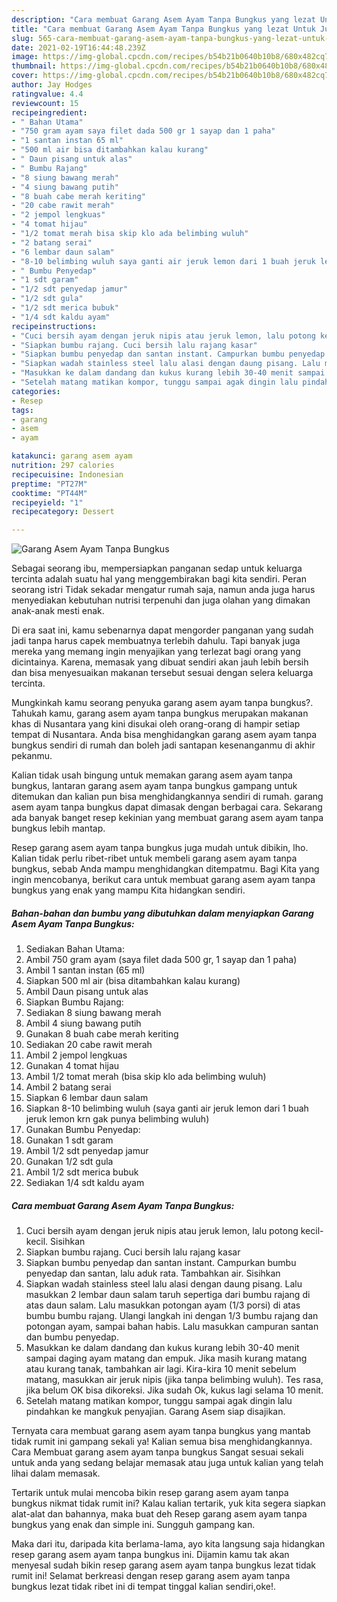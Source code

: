 ```yaml
---
description: "Cara membuat Garang Asem Ayam Tanpa Bungkus yang lezat Untuk Jualan"
title: "Cara membuat Garang Asem Ayam Tanpa Bungkus yang lezat Untuk Jualan"
slug: 565-cara-membuat-garang-asem-ayam-tanpa-bungkus-yang-lezat-untuk-jualan
date: 2021-02-19T16:44:48.239Z
image: https://img-global.cpcdn.com/recipes/b54b21b0640b10b8/680x482cq70/garang-asem-ayam-tanpa-bungkus-foto-resep-utama.jpg
thumbnail: https://img-global.cpcdn.com/recipes/b54b21b0640b10b8/680x482cq70/garang-asem-ayam-tanpa-bungkus-foto-resep-utama.jpg
cover: https://img-global.cpcdn.com/recipes/b54b21b0640b10b8/680x482cq70/garang-asem-ayam-tanpa-bungkus-foto-resep-utama.jpg
author: Jay Hodges
ratingvalue: 4.4
reviewcount: 15
recipeingredient:
- " Bahan Utama"
- "750 gram ayam saya filet dada 500 gr 1 sayap dan 1 paha"
- "1 santan instan 65 ml"
- "500 ml air bisa ditambahkan kalau kurang"
- " Daun pisang untuk alas"
- " Bumbu Rajang"
- "8 siung bawang merah"
- "4 siung bawang putih"
- "8 buah cabe merah keriting"
- "20 cabe rawit merah"
- "2 jempol lengkuas"
- "4 tomat hijau"
- "1/2 tomat merah bisa skip klo ada belimbing wuluh"
- "2 batang serai"
- "6 lembar daun salam"
- "8-10 belimbing wuluh saya ganti air jeruk lemon dari 1 buah jeruk lemon krn gak punya belimbing wuluh"
- " Bumbu Penyedap"
- "1 sdt garam"
- "1/2 sdt penyedap jamur"
- "1/2 sdt gula"
- "1/2 sdt merica bubuk"
- "1/4 sdt kaldu ayam"
recipeinstructions:
- "Cuci bersih ayam dengan jeruk nipis atau jeruk lemon, lalu potong kecil-kecil. Sisihkan"
- "Siapkan bumbu rajang. Cuci bersih lalu rajang kasar"
- "Siapkan bumbu penyedap dan santan instant. Campurkan bumbu penyedap dan santan, lalu aduk rata. Tambahkan air. Sisihkan"
- "Siapkan wadah stainless steel lalu alasi dengan daung pisang. Lalu masukkan 2 lembar daun salam taruh sepertiga dari bumbu rajang di atas daun salam. Lalu masukkan potongan ayam (1/3 porsi) di atas bumbu bumbu rajang. Ulangi langkah ini dengan 1/3 bumbu rajang dan potongan ayam, sampai bahan habis. Lalu masukkan campuran santan dan bumbu penyedap."
- "Masukkan ke dalam dandang dan kukus kurang lebih 30-40 menit sampai daging ayam matang dan empuk. Jika masih kurang matang atau kurang tanak, tambahkan air lagi. Kira-kira 10 menit sebelum matang, masukkan air jeruk nipis (jika tanpa belimbing wuluh). Tes rasa, jika belum OK bisa dikoreksi. Jika sudah Ok, kukus lagi selama 10 menit."
- "Setelah matang matikan kompor, tunggu sampai agak dingin lalu pindahkan ke mangkuk penyajian. Garang Asem siap disajikan."
categories:
- Resep
tags:
- garang
- asem
- ayam

katakunci: garang asem ayam 
nutrition: 297 calories
recipecuisine: Indonesian
preptime: "PT27M"
cooktime: "PT44M"
recipeyield: "1"
recipecategory: Dessert

---
```



![Garang Asem Ayam Tanpa Bungkus](https://img-global.cpcdn.com/recipes/b54b21b0640b10b8/680x482cq70/garang-asem-ayam-tanpa-bungkus-foto-resep-utama.jpg)

Sebagai seorang ibu, mempersiapkan panganan sedap untuk keluarga tercinta adalah suatu hal yang menggembirakan bagi kita sendiri. Peran seorang istri Tidak sekadar mengatur rumah saja, namun anda juga harus menyediakan kebutuhan nutrisi terpenuhi dan juga olahan yang dimakan anak-anak mesti enak.

Di era  saat ini, kamu sebenarnya dapat mengorder panganan yang sudah jadi tanpa harus capek membuatnya terlebih dahulu. Tapi banyak juga mereka yang memang ingin menyajikan yang terlezat bagi orang yang dicintainya. Karena, memasak yang dibuat sendiri akan jauh lebih bersih dan bisa menyesuaikan makanan tersebut sesuai dengan selera keluarga tercinta. 



Mungkinkah kamu seorang penyuka garang asem ayam tanpa bungkus?. Tahukah kamu, garang asem ayam tanpa bungkus merupakan makanan khas di Nusantara yang kini disukai oleh orang-orang di hampir setiap tempat di Nusantara. Anda bisa menghidangkan garang asem ayam tanpa bungkus sendiri di rumah dan boleh jadi santapan kesenanganmu di akhir pekanmu.

Kalian tidak usah bingung untuk memakan garang asem ayam tanpa bungkus, lantaran garang asem ayam tanpa bungkus gampang untuk ditemukan dan kalian pun bisa menghidangkannya sendiri di rumah. garang asem ayam tanpa bungkus dapat dimasak dengan berbagai cara. Sekarang ada banyak banget resep kekinian yang membuat garang asem ayam tanpa bungkus lebih mantap.

Resep garang asem ayam tanpa bungkus juga mudah untuk dibikin, lho. Kalian tidak perlu ribet-ribet untuk membeli garang asem ayam tanpa bungkus, sebab Anda mampu menghidangkan ditempatmu. Bagi Kita yang ingin mencobanya, berikut cara untuk membuat garang asem ayam tanpa bungkus yang enak yang mampu Kita hidangkan sendiri.

<!--inarticleads1-->

##### Bahan-bahan dan bumbu yang dibutuhkan dalam menyiapkan Garang Asem Ayam Tanpa Bungkus:

1. Sediakan  Bahan Utama:
1. Ambil 750 gram ayam (saya filet dada 500 gr, 1 sayap dan 1 paha)
1. Ambil 1 santan instan (65 ml)
1. Siapkan 500 ml air (bisa ditambahkan kalau kurang)
1. Ambil  Daun pisang untuk alas
1. Siapkan  Bumbu Rajang:
1. Sediakan 8 siung bawang merah
1. Ambil 4 siung bawang putih
1. Gunakan 8 buah cabe merah keriting
1. Sediakan 20 cabe rawit merah
1. Ambil 2 jempol lengkuas
1. Gunakan 4 tomat hijau
1. Ambil 1/2 tomat merah (bisa skip klo ada belimbing wuluh)
1. Ambil 2 batang serai
1. Siapkan 6 lembar daun salam
1. Siapkan 8-10 belimbing wuluh (saya ganti air jeruk lemon dari 1 buah jeruk lemon krn gak punya belimbing wuluh)
1. Gunakan  Bumbu Penyedap:
1. Gunakan 1 sdt garam
1. Ambil 1/2 sdt penyedap jamur
1. Gunakan 1/2 sdt gula
1. Ambil 1/2 sdt merica bubuk
1. Sediakan 1/4 sdt kaldu ayam




<!--inarticleads2-->

##### Cara membuat Garang Asem Ayam Tanpa Bungkus:

1. Cuci bersih ayam dengan jeruk nipis atau jeruk lemon, lalu potong kecil-kecil. Sisihkan
1. Siapkan bumbu rajang. Cuci bersih lalu rajang kasar
1. Siapkan bumbu penyedap dan santan instant. Campurkan bumbu penyedap dan santan, lalu aduk rata. Tambahkan air. Sisihkan
1. Siapkan wadah stainless steel lalu alasi dengan daung pisang. Lalu masukkan 2 lembar daun salam taruh sepertiga dari bumbu rajang di atas daun salam. Lalu masukkan potongan ayam (1/3 porsi) di atas bumbu bumbu rajang. Ulangi langkah ini dengan 1/3 bumbu rajang dan potongan ayam, sampai bahan habis. Lalu masukkan campuran santan dan bumbu penyedap.
1. Masukkan ke dalam dandang dan kukus kurang lebih 30-40 menit sampai daging ayam matang dan empuk. Jika masih kurang matang atau kurang tanak, tambahkan air lagi. Kira-kira 10 menit sebelum matang, masukkan air jeruk nipis (jika tanpa belimbing wuluh). Tes rasa, jika belum OK bisa dikoreksi. Jika sudah Ok, kukus lagi selama 10 menit.
1. Setelah matang matikan kompor, tunggu sampai agak dingin lalu pindahkan ke mangkuk penyajian. Garang Asem siap disajikan.




Ternyata cara membuat garang asem ayam tanpa bungkus yang mantab tidak rumit ini gampang sekali ya! Kalian semua bisa menghidangkannya. Cara Membuat garang asem ayam tanpa bungkus Sangat sesuai sekali untuk anda yang sedang belajar memasak atau juga untuk kalian yang telah lihai dalam memasak.

Tertarik untuk mulai mencoba bikin resep garang asem ayam tanpa bungkus nikmat tidak rumit ini? Kalau kalian tertarik, yuk kita segera siapkan alat-alat dan bahannya, maka buat deh Resep garang asem ayam tanpa bungkus yang enak dan simple ini. Sungguh gampang kan. 

Maka dari itu, daripada kita berlama-lama, ayo kita langsung saja hidangkan resep garang asem ayam tanpa bungkus ini. Dijamin kamu tak akan menyesal sudah bikin resep garang asem ayam tanpa bungkus lezat tidak rumit ini! Selamat berkreasi dengan resep garang asem ayam tanpa bungkus lezat tidak ribet ini di tempat tinggal kalian sendiri,oke!.

